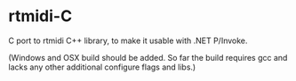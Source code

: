 rtmidi-C
========

C port to rtmidi C++ library, to make it usable with .NET P/Invoke.

(Windows and OSX build should be added. So far the build requires gcc and
lacks any other additional configure flags and libs.)
